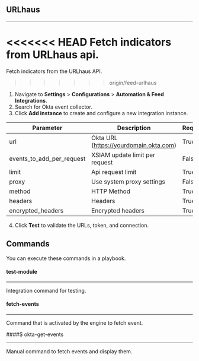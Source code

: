## URLhaus
---

<<<<<<< HEAD
Fetch indicators from URLhaus api.
=======

Fetch indicators from the URLhaus API.
>>>>>>> origin/feed-urlhaus


1. Navigate to **Settings** > **Configurations** > **Automation & Feed Integrations**.
2. Search for Okta event collector.
3. Click **Add instance** to create and configure a new integration instance.

| **Parameter**             | **Description** | **Required** |
|---------------------------| --- |--------------|
| url                       | Okta URL (https://yourdomain.okta.com) | True         |
| events_to_add_per_request | XSIAM update limit per request | False        |
| limit                     | Api request limit | True         |
| proxy                     | Use system proxy settings | False        |
| method                    | HTTP Method | True         |
| headers                   | Headers | True         |
| encrypted_headers         | Encrypted headers | True         |


4. Click **Test** to validate the URLs, token, and connection.
## Commands
You can execute these commands in a playbook.
#### test-module
***
Integration command for testing.

#### fetch-events
***
Command that is activated by the engine to fetch event.

####$ okta-get-events
***
Manual command to fetch events and display them.